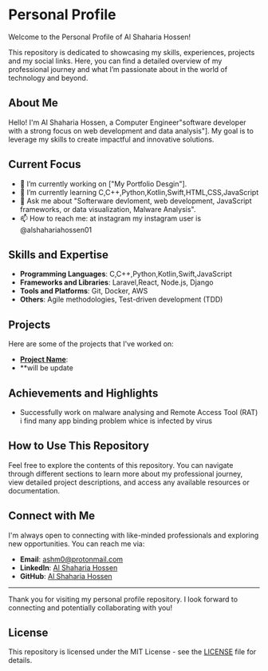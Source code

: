 # Personal Profile

Welcome to the Personal Profile of Al Shaharia Hossen! 

This repository is dedicated to showcasing my skills, experiences, projects and my social links.
Here, you can find a detailed overview of my professional journey and what I’m passionate about in the world of technology and beyond.

## About Me

Hello! I'm Al Shaharia Hossen, a Computer Engineer"software developer with a strong focus on web development and data analysis"].
My goal is to leverage my skills to create impactful and innovative solutions.

## Current Focus

- 🔭 I’m currently working on ["My Portfolio Desgin"].
- 🌱 I’m currently learning C,C++,Python,Kotlin,Swift,HTML,CSS,JavaScript
- 💬 Ask me about  "Softerware devloment, web development, JavaScript frameworks, or data visualization, Malware Analysis".
- 📫 How to reach me: at instagram my instagram user is @alshahariahossen01

## Skills and Expertise

- **Programming Languages**: C,C++,Python,Kotlin,Swift,JavaScript
- **Frameworks and Libraries**: Laravel,React, Node.js, Django 
- **Tools and Platforms**: Git, Docker, AWS
- **Others**: Agile methodologies, Test-driven development (TDD)

## Projects

Here are some of the projects that I've worked on:

- **[Project Name](https://github.com/alshaharia/Personal-Profile)**: 
- **will be update

## Achievements and Highlights

- Successfully work on malware analysing and Remote Access Tool (RAT) i find many app binding problem whice is infected by virus

## How to Use This Repository

Feel free to explore the contents of this repository. You can navigate through different sections to learn more about my professional journey, 
view detailed project descriptions, and access any available resources or documentation.

## Connect with Me

I'm always open to connecting with like-minded professionals and exploring new opportunities. You can reach me via:

- **Email**: ashm0@protonmail.com
- **LinkedIn**: [Al Shaharia Hossen](https://linkedin.com/in/alshahariahossen01)
- **GitHub**: [Al Shaharia Hossen](https://github.com/alshahariahossen01)

---

Thank you for visiting my personal profile repository. I look forward to connecting and potentially collaborating with you!

## License

This repository is licensed under the MIT License - see the [LICENSE](LICENSE) file for details.

